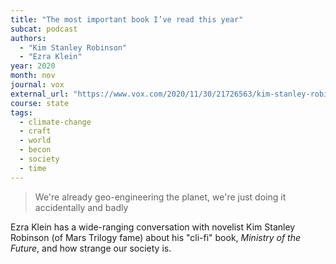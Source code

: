 ```yaml
---
title: "The most important book I’ve read this year"
subcat: podcast
authors:
  - "Kim Stanley Robinson"
  - "Ezra Klein"
year: 2020
month: nov
journal: vox
external_url: "https://www.vox.com/2020/11/30/21726563/kim-stanley-robinson-the-ezra-klein-show-climate-change"
course: state
tags:
  - climate-change
  - craft
  - world
  - becon
  - society
  - time
---
```


> We're already geo-engineering the planet, we're just doing it accidentally and badly

Ezra Klein has a wide-ranging conversation with novelist Kim Stanley Robinson (of Mars Trilogy fame) about his "cli-fi" book, _Ministry of the Future_, and how strange our society is.
 

